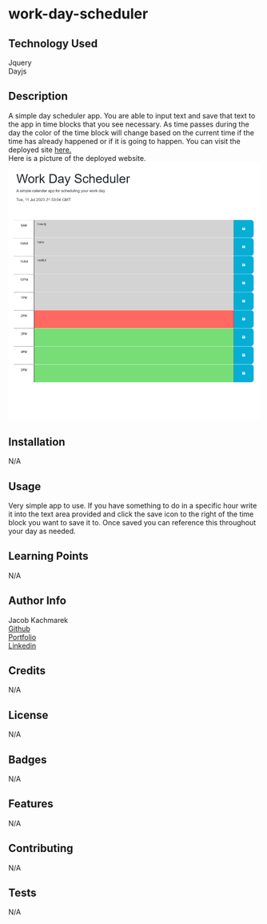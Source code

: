 # work-day-scheduler

## Technology Used 
Jquery <br>
Dayjs
  
## Description 
A simple day scheduler app. You are able to input text and save that text to the app in time blocks that you see necessary. As time passes during the day the color of the time block will change based on the current time if the time has already happened or if it is going to happen. You can visit the deployed site [here.](https://jacob-kachmarek.github.io/work-day-scheduler/)<br> Here is a picture of the deployed website.<br>![Picture of website](./Assets/Work%20Day%20scheduler%202023-07-11%20145650.png)

## Installation
N/A 

## Usage 
Very simple app to use. If you have something to do in a specific hour write it into the text area provided and click the save icon to the right of the time block you want to save it to. Once saved you can reference this throughout your day as needed.

## Learning Points 
N/A

## Author Info
Jacob Kachmarek
<br>[Github](https://github.com/jacob-kachmarek)
<br>[Portfolio](https://jacob-kachmarek.github.io/jacob-kachmarek-portfolio/)
<br>[Linkedin](https://www.linkedin.com/in/jacob-kachmarek/)

## Credits
N/A

## License
N/A

## Badges
N/A

## Features
N/A

## Contributing
N/A

## Tests
N/A